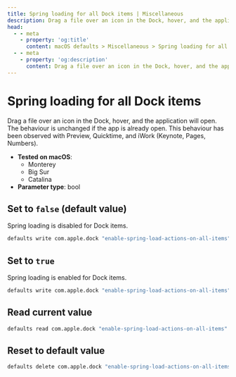 ```yaml
---
title: Spring loading for all Dock items | Miscellaneous
description: Drag a file over an icon in the Dock, hover, and the application will open. The behaviour is unchanged if the app is already open. This behaviour has been observed with Preview, Quicktime, and iWork (Keynote, Pages, Numbers).
head:
  - - meta
    - property: 'og:title'
      content: macOS defaults > Miscellaneous > Spring loading for all Dock items
  - - meta
    - property: 'og:description'
      content: Drag a file over an icon in the Dock, hover, and the application will open. The behaviour is unchanged if the app is already open. This behaviour has been observed with Preview, Quicktime, and iWork (Keynote, Pages, Numbers).
---
```


# Spring loading for all Dock items

Drag a file over an icon in the Dock, hover, and the application will open. The behaviour is unchanged if the app is already open. This behaviour has been observed with Preview, Quicktime, and iWork (Keynote, Pages, Numbers).

<!-- break lists -->

- **Tested on macOS**:
  - Monterey
  - Big Sur
  - Catalina
- **Parameter type**: bool

## Set to `false` (default value)

Spring loading is disabled for Dock items.

```bash
defaults write com.apple.dock "enable-spring-load-actions-on-all-items" -bool "false" && killall Dock
```

## Set to `true`

Spring loading is enabled for Dock items.

```bash
defaults write com.apple.dock "enable-spring-load-actions-on-all-items" -bool "true" && killall Dock
```

## Read current value

```bash
defaults read com.apple.dock "enable-spring-load-actions-on-all-items"
```

## Reset to default value

```bash
defaults delete com.apple.dock "enable-spring-load-actions-on-all-items" && killall Dock
```
